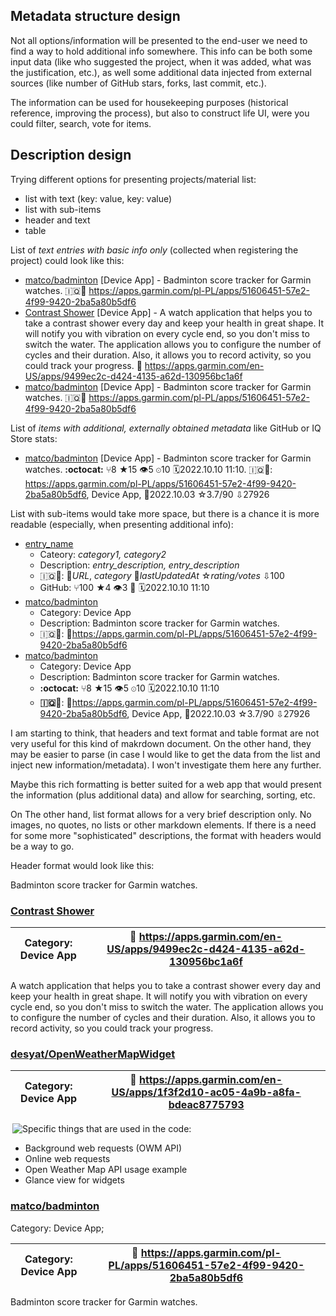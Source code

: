 ## Metadata structure design
Not all options/information will be presented to the end-user
we need to find a way to hold additional info somewhere.
This info can be both some input data (like who suggested the project, when it was added, what was the justification, etc.),
as well some additional data injected from external sources (like number of GitHub stars, forks, last commit, etc.).

The information can be used for housekeeping purposes (historical reference, improving the process),
but also to construct life UI, were you could filter, search, vote for items.


## Description design

Trying different options for presenting projects/material list:
- list with text (key: value, key: value)
- list with sub-items
- header and text
- table


List of _text entries with basic info only_ (collected when registering the project) could look like this:
- [matco/badminton](https://github.com/matco/badminton/) [Device App] - Badminton score tracker for Garmin watches. 🇮🇶🛒 <https://apps.garmin.com/pl-PL/apps/51606451-57e2-4f99-9420-2ba5a80b5df6>
- [Contrast Shower](https://github.com/aiMonster/Garmin-Contrast-Shower) [Device App] - A watch application that helps you to take a contrast shower every day and keep your health in great shape. 
    It will notify you with vibration on every cycle end, so you don't miss to switch the water. 
    The application allows you to configure the number of cycles and their duration. 
    Also, it allows you to record activity, so you could track your progress. 🛒 <https://apps.garmin.com/en-US/apps/9499ec2c-d424-4135-a62d-130956bc1a6f>
- [matco/badminton](https://github.com/matco/badminton/) [Device App] - Badminton score tracker for Garmin watches. 🇮🇶🛒 <https://apps.garmin.com/pl-PL/apps/51606451-57e2-4f99-9420-2ba5a80b5df6>


List of _items with additional, externally obtained metadata_ like GitHub or IQ Store stats:
- [matco/badminton](https://github.com/matco/badminton/) [Device App] - Badminton score tracker for Garmin watches. **:octocat:** &#9282;8 &#9733;15 👁5 ⊙10 🗓2022.10.10 11:10. 🇮🇶🛒: <https://apps.garmin.com/pl-PL/apps/51606451-57e2-4f99-9420-2ba5a80b5df6>, Device App, 📅2022.10.03 ☆3.7/90 ⇩27926


List with sub-items would take more space, but there is a chance it is more readable (especially, when presenting additional info):
- [entry_name](entry_url)
  - Cateory: _category1, category2_
  - Description: _entry_description, entry_description_
  - :iraq:🛒: 🔗_URL_, _category_ 📅_lastUpdatedAt_ ☆_rating/votes_ ⇩100
  - GitHub: &#9282;100 &#9733;4 &#128065;3 	&#x1F4C5; 🗓2022.10.10 11:10
- [matco/badminton](https://github.com/matco/badminton/)
  - Category: Device App
  - Description: Badminton score tracker for Garmin watches.
  - 🇮🇶🛒: 🔗<https://apps.garmin.com/pl-PL/apps/51606451-57e2-4f99-9420-2ba5a80b5df6>
- [matco/badminton](https://github.com/matco/badminton/)
  - Category: Device App
  - Description: Badminton score tracker for Garmin watches.
  - **:octocat:** &#9282;8 &#9733;15 👁5 ⊙10 🗓2022.10.10 11:10
  - **🇮🇶🛒**: 🔗<https://apps.garmin.com/pl-PL/apps/51606451-57e2-4f99-9420-2ba5a80b5df6>, Device App, 📅2022.10.03 ☆3.7/90 ⇩27926

I am starting to think, that headers and text format and table format are not very useful for this kind of makrdown document. 
On the other hand, they may be easier to parse (in case I would like to get the data from the list and inject new information/metadata). 
I won't investigate them here any further.

Maybe this rich formatting is better suited for a web app that would present the information (plus additional data) and allow for searching, sorting, etc.

On The other hand, list format allows for a very brief description only. No images, no quotes, no lists or other markdown elements. 
If there is a need for some more "sophisticated" descriptions, the format with headers would be a way to go. 

Header format would look like this:

Badminton score tracker for Garmin watches.
### [Contrast Shower](https://github.com/aiMonster/Garmin-Contrast-Shower)
| Category: Device App |  🛒 https://apps.garmin.com/en-US/apps/9499ec2c-d424-4135-a62d-130956bc1a6f |
|----------------------|----|

A watch application that helps you to take a contrast shower every day and keep your health in great shape. 
It will notify you with vibration on every cycle end, so you don't miss to switch the water. 
The application allows you to configure the number of cycles and their duration. 
Also, it allows you to record activity, so you could track your progress.

### [desyat/OpenWeatherMapWidget](https://github.com/desyat/OpenWeatherMapWidget)

| Category: Device App | 🛒 <https://apps.garmin.com/en-US/apps/1f3f2d10-ac05-4a9b-a8fa-bdeac8775793> |
|----------------------|-------|

<img src="https://forums.garmin.com/resized-image/__size/320x240/__key/communityserver-discussions-components-files/12/owm.png"  align="right" style="float:left" />

Specific things that are used in the code:

- Background web requests (OWM API)
- Online web requests
- Open Weather Map API usage example
- Glance view for widgets

### [matco/badminton](https://github.com/matco/badminton/)
Category: Device App; 

| Category: Device App | 🛒 <https://apps.garmin.com/pl-PL/apps/51606451-57e2-4f99-9420-2ba5a80b5df6> |
|----------------------|------------------------------------------------------------------------------|

Badminton score tracker for Garmin watches.

